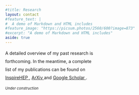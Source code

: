 ```yaml
---
#title: Research
layout: contact
#feature_text: |
#  A demo of Markdown and HTML includes
#feature_image: "https://picsum.photos/2560/600?image=873"
#excerpt: "A demo of Markdown and HTML includes"
aside: true
---
```


<p style="line-height:26px;">A detailed overview of my past research is <br>
forthcoming. In the meantime, a complete <br>
list of my publications can be found on <br>
<a href="https://inspirehep.net/literature?sort=mostrecent&size=25&page=1&q=f%20a%20guillermo%20franco%20abellan&ui-citation-summary=true" > InspireHEP </a>, <a href="https://arxiv.org/search/?query=guillermo+franco+abellan&searchtype=all&abstracts=show&order=-announced_date_first&size=50" > ArXiv </a> and <a href="https://scholar.google.com/citations?user=RyfefpcAAAAJ&hl=es&oi=ao" > Google Scholar </a>.
</p>

<small><i>Under construction</i></small>
